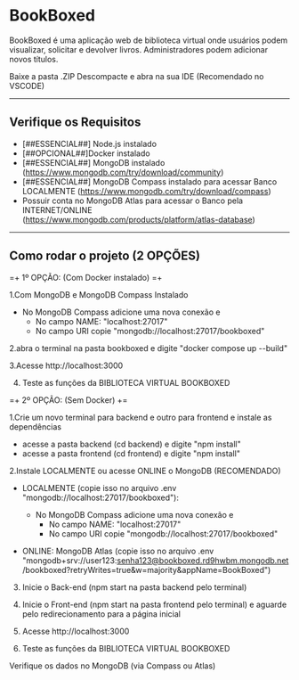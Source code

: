 # BookBoxed

BookBoxed é uma aplicação web de biblioteca virtual onde usuários podem visualizar, solicitar e devolver livros. Administradores podem adicionar novos títulos.

Baixe a pasta .ZIP
Descompacte e abra na sua IDE (Recomendado no VSCODE)

---
## Verifique os Requisitos

- [##ESSENCIAL##] Node.js instalado
- [##OPCIONAL##]Docker instalado
- [##ESSENCIAL##] MongoDB instalado (https://www.mongodb.com/try/download/community)
- [##ESSENCIAL##] MongoDB Compass instalado para acessar Banco LOCALMENTE (https://www.mongodb.com/try/download/compass)
- Possuir conta no MongoDB Atlas para acessar o Banco pela INTERNET/ONLINE (https://www.mongodb.com/products/platform/atlas-database)

---

## Como rodar o projeto (2 OPÇÕES)

=+ 1º OPÇÃO: (Com Docker instalado) =+

1.Com MongoDB e MongoDB Compass Instalado
  - No MongoDB Compass adicione uma nova conexão e
    - No campo NAME: "localhost:27017"
    - No campo  URI copie "mongodb://localhost:27017/bookboxed"

2.abra o terminal na pasta bookboxed e digite "docker compose up --build"

3.Acesse http://localhost:3000

4. Teste as funções da BIBLIOTECA VIRTUAL BOOKBOXED

=+ 2º OPÇÃO: (Sem Docker) +=

1.Crie um novo terminal para backend e outro para frontend e instale as dependências

  - acesse a pasta backend (cd backend) e digite "npm install"
  - acesse a pasta frontend (cd frontend) e digite "npm install"

2.Instale LOCALMENTE ou acesse ONLINE o MongoDB
         (RECOMENDADO)
         
- LOCALMENTE (copie isso no arquivo .env "mongodb://localhost:27017/bookboxed"):
  - No MongoDB Compass adicione uma nova conexão e
    - No campo NAME: "localhost:27017"
    - No campo  URI copie "mongodb://localhost:27017/bookboxed"

- ONLINE: MongoDB Atlas (copie isso no arquivo .env "mongodb+srv://user123:senha123@bookboxed.rd9hwbm.mongodb.net/bookboxed?retryWrites=true&w=majority&appName=BookBoxed")

3. Inicie o Back-end (npm start na pasta backend pelo terminal)

4. Inicie o Front-end (npm start na pasta frontend pelo terminal) e aguarde pelo redirecionamento para a página inicial

5. Acesse http://localhost:3000
   
6. Teste as funções da BIBLIOTECA VIRTUAL BOOKBOXED

Verifique os dados no MongoDB (via Compass ou Atlas)

